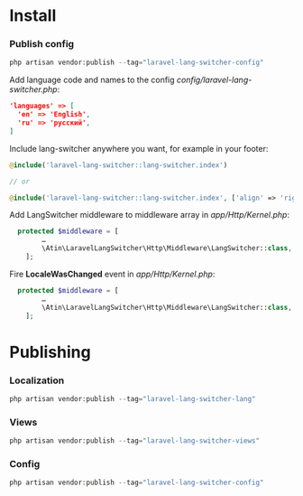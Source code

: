 # Install
### Publish config
```php
php artisan vendor:publish --tag="laravel-lang-switcher-config"
```
Add language code and names to the config *config/laravel-lang-switcher.php*:
```json
'languages' => [
  'en' => 'English',
  'ru' => 'русский',
]
```

Include lang-switcher anywhere you want, for example in your footer:
```php
@include('laravel-lang-switcher::lang-switcher.index')

// or

@include('laravel-lang-switcher::lang-switcher.index', ['align' => 'right'])
```

Add LangSwitcher middleware to middleware array in *app/Http/Kernel.php*:
```php
  protected $middleware = [
        …
        \Atin\LaravelLangSwitcher\Http\Middleware\LangSwitcher::class,
    ];
```

Fire **LocaleWasChanged** event in *app/Http/Kernel.php*:
```php
  protected $middleware = [
        …
        \Atin\LaravelLangSwitcher\Http\Middleware\LangSwitcher::class,
    ];
```

# Publishing
### Localization
```php
php artisan vendor:publish --tag="laravel-lang-switcher-lang"
```

### Views
```php
php artisan vendor:publish --tag="laravel-lang-switcher-views"
```

### Config
```php
php artisan vendor:publish --tag="laravel-lang-switcher-config"
```